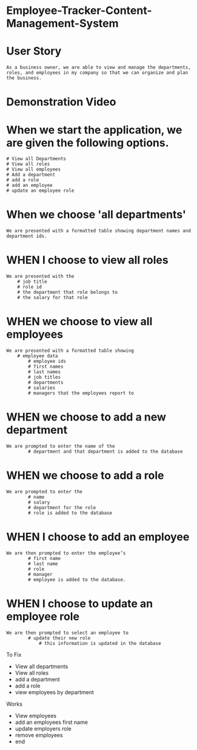 # Employee-Tracker-Content-Management-System

# User Story
    As a business owner, we are able to view and manage the departments, roles, and employees in my company so that we can organize and plan the business. 

# Demonstration Video

# When we start the application, we are given the following options.    
    # View all Departments
    # View all roles
    # View all employees
    # Add a department
    # add a role
    # add an employee
    # update an employee role
    
# When we choose 'all departments'
    We are presented with a formatted table showing department names and department ids.

# WHEN I choose to view all roles
    We are presented with the 
        # job title
        # role id
        # the department that role belongs to
        # the salary for that role

# WHEN we choose to view all employees
    We are presented with a formatted table showing 
        # employee data 
            # employee ids
            # first names
            # last names
            # job titles
            # departments
            # salaries
            # managers that the employees report to

# WHEN we choose to add a new department
    We are prompted to enter the name of the 
            # department and that department is added to the database

# WHEN we choose to add a role
    We are prompted to enter the 
            # name
            # salary
            # department for the role
            # role is added to the database

# WHEN I choose to add an employee
    We are then prompted to enter the employee’s 
            # first name
            # last name
            # role
            # manager
            # employee is added to the database.

# WHEN I choose to update an employee role
    We are then prompted to select an employee to 
            # update their new role 
                # this information is updated in the database


To Fix
- View all departments
- View all roles
- add a department
- add a role 
- view employees by department 

Works
- View employees
- add an employees first name 
- update employers role
- remove employees
- end 